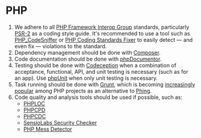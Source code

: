 PHP
===

1.  We adhere to all [PHP Framework Interop Group](http://www.php-fig.org)
    standards, particularly [PSR-2](http://www.php-fig.org/psr/psr-2/) as a
    coding style guide. It's recommended to use a tool such as
    [PHP_CodeSniffer](https://github.com/squizlabs/PHP_CodeSniffer) or
    [PHP Coding Standards Fixer](https://github.com/fabpot/PHP-CS-Fixer) to
    easily detect — and even fix — violations to the standard.
2.  Dependency management should be done with [Composer](https://getcomposer.org).
3.  Code documentation should be done with [phpDocumentor](http://www.phpdoc.org).
4.  Testing should be done with [Codeception](http://codeception.com) when a
    combination of acceptance, functional, API, and unit testing is necessary
    (such as for an app). Use [phpUnit](http://phpunit.de) when only unit
    testing is necessary.
5.  Task running should be done with [Grunt](http://gruntjs.com), which is
    becoming [increasingly](https://chrsm.org/2013/04/25/using-grunt-for-php/)
    [popular](http://mariehogebrandt.se/articles/using-grunt-php-quality-assurance-tools)
    among PHP projects as an alternative to [Phing](http://www.phing.info).
6.  Code quality and analysis tools should be used if possible, such as:
    *   [PHPLOC](https://github.com/sebastianbergmann/phploc)
    *   [PHPCPD](https://github.com/sebastianbergmann/phpcpd)
    *   [PHPCDC](https://github.com/sebastianbergmann/phpdcd)
    *   [SensioLabs Security Checker](https://github.com/sensiolabs/security-checker)
    *   [PHP Mess Detector](http://phpmd.org)
